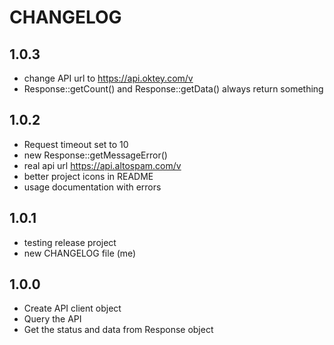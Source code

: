 # CHANGELOG

## 1.0.3
* change API url to https://api.oktey.com/v
* Response::getCount() and Response::getData() always return something

## 1.0.2
* Request timeout set to 10
* new Response::getMessageError()
* real api url https://api.altospam.com/v
* better project icons in README
* usage documentation with errors

## 1.0.1

* testing release project
* new CHANGELOG file (me)

## 1.0.0

* Create API client object
* Query the API
* Get the status and data from Response object
